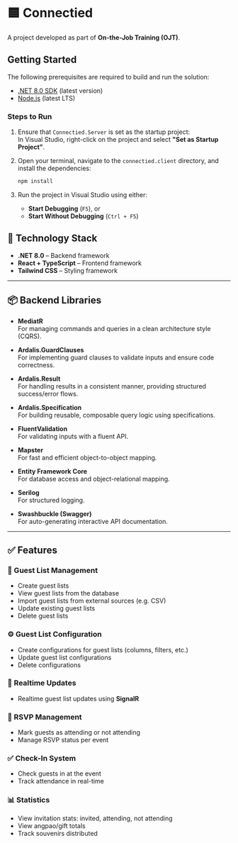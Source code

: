 # 🟦 Connectied

A project developed as part of **On-the-Job Training (OJT)**.

## Getting Started

The following prerequisites are required to build and run the solution:

- [.NET 8.0 SDK](https://dotnet.microsoft.com/download/dotnet/8.0) (latest version)
- [Node.js](https://nodejs.org/) (latest LTS)

### Steps to Run

1. Ensure that `Connectied.Server` is set as the startup project:  
   In Visual Studio, right-click on the project and select **"Set as Startup Project"**.

2. Open your terminal, navigate to the `connectied.client` directory, and install the dependencies:

    ```bash
    npm install
    ```

3. Run the project in Visual Studio using either:
   - **Start Debugging** (`F5`), or  
   - **Start Without Debugging** (`Ctrl + F5`)

## 🧱 Technology Stack

- **.NET 8.0** – Backend framework
- **React + TypeScript** – Frontend framework
- **Tailwind CSS** – Styling framework

---

## 📦 Backend Libraries

- **MediatR**  
  For managing commands and queries in a clean architecture style (CQRS).
  
- **Ardalis.GuardClauses**  
  For implementing guard clauses to validate inputs and ensure code correctness.

- **Ardalis.Result**  
  For handling results in a consistent manner, providing structured success/error flows.

- **Ardalis.Specification**  
  For building reusable, composable query logic using specifications.

- **FluentValidation**  
  For validating inputs with a fluent API.

- **Mapster**  
  For fast and efficient object-to-object mapping.

- **Entity Framework Core**  
  For database access and object-relational mapping.

- **Serilog**  
  For structured logging.

- **Swashbuckle (Swagger)**  
  For auto-generating interactive API documentation.

---

## ✅ Features

### 🧾 Guest List Management
- Create guest lists
- View guest lists from the database
- Import guest lists from external sources (e.g. CSV)
- Update existing guest lists
- Delete guest lists

### ⚙️ Guest List Configuration
- Create configurations for guest lists (columns, filters, etc.)
- Update guest list configurations
- Delete configurations

### 🔄 Realtime Updates
- Realtime guest list updates using **SignalR**

### 📩 RSVP Management
- Mark guests as attending or not attending
- Manage RSVP status per event

### ✅ Check-In System
- Check guests in at the event
- Track attendance in real-time

### 📊 Statistics
- View invitation stats: invited, attending, not attending
- View angpao/gift totals
- Track souvenirs distributed
